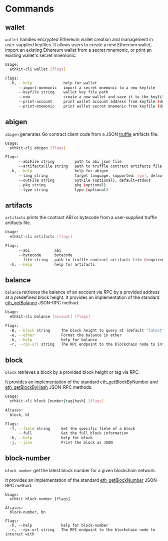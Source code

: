 # Commands

## wallet

`wallet` handles encrypted Ethereum wallet creation and management in user-supplied keyfiles.
It allows users to create a new Ethereum wallet, import an existing Ethereum wallet from a secret mnemonic, or print an existing wallet's secret mnemonic.

```bash
Usage:
  ethkit-cli wallet [flags]

Flags:
  -h, --help              help for wallet
      --import-mnemonic   import a secret mnemonic to a new keyfile
      --keyfile string    wallet key file path
      --new               create a new wallet and save it to the keyfile
      --print-account     print wallet account address from keyfile (default) (default true)
      --print-mnemonic    print wallet secret mnemonic from keyfile (danger!)
```

## abigen

`abigen` generates Go contract client code from a JSON [truffle](https://www.trufflesuite.com/)
artifacts file.

```bash
Usage:
  ethkit-cli abigen [flags]

Flags:
      --abiFile string         path to abi json file
      --artifactsFile string   path to truffle contract artifacts file
  -h, --help                   help for abigen
      --lang string            target language, supported: [go], default=go
      --outFile string         outFile (optional), default=stdout
      --pkg string             pkg (optional)
      --type string            type (optional)
```

## artifacts

`artifacts` prints the contract ABI or bytecode from a user-supplied truffle artifacts file.

```bash
Usage:
  ethkit-cli artifacts [flags]

Flags:
      --abi           abi
      --bytecode      bytecode
      --file string   path to truffle contract artifacts file (required)
  -h, --help          help for artifacts
```

## balance

`balance` retrieves the balance of an account via RPC by a provided address at a predefined block height.
It provides an implementation of the standard [eth_getBalance](https://ethereum.org/en/developers/docs/apis/json-rpc#eth_getbalance) JSON-RPC method.

```bash
Usage:
  ethkit-cli balance [account] [flags]

Flags:
  -B, --block string     The block height to query at (default "latest")
  -e, --ether            Format the balance in ether
  -h, --help             help for balance
  -r, --rpc-url string   The RPC endpoint to the blockchain node to interact with
```

## block

`block` retrieves a block by a provided block height or tag via RPC.

It provides an implementation of the standard [eth_getBlockByNumber](https://ethereum.org/en/developers/docs/apis/json-rpc#eth_getblockbynumber) and [eth_getBlockByHash](https://ethereum.org/en/developers/docs/apis/json-rpc#eth_getblockbyhash) JSON-RPC methods.

```bash
Usage:
  ethkit-cli block [number|tag|hash] [flags]

Aliases:
  block, bl

Flags:
  -f, --field string     Get the specific field of a block
      --full             Get the full block information
  -h, --help             help for block
  -j, --json             Print the block as JSON

```

## block-number

`block-number` get the latest block number for a given blockchain network.

It provides an implementation of the standard [eth_getBlockNumber](https://ethereum.org/en/developers/docs/apis/json-rpc#eth_blocknumber) JSON-RPC method.

```shell
Usage:
  ethkit block-number [flags]

Aliases:
  block-number, bn

Flags:
  -h, --help             help for block-number
  -r, --rpc-url string   The RPC endpoint to the blockchain node to interact with
```
